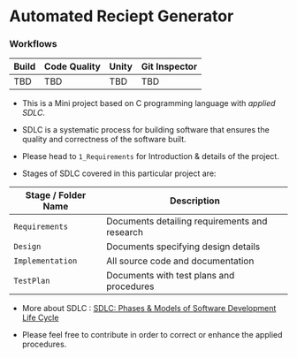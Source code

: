# Automated Reciept Generator

### Workflows

| Build | Code Quality | Unity | Git Inspector |
|-----|-----|-----|-----|
| TBD | TBD | TBD | TBD |

* This is a Mini project based on C programming language with *applied SDLC*.

* SDLC is a systematic process for building software that ensures the quality and correctness of the software built.

* Please head to `1_Requirements` for Introduction & details of the project.

* Stages of SDLC covered in this particular project are:

 | Stage / Folder Name   | Description   |
 |-----|-----|
 | `Requirements` | Documents detailing requirements and research |
 | `Design` | Documents specifying design details |
 | `Implementation` | All source code and documentation |
 | `TestPlan` | Documents with test plans and procedures |


* More about SDLC : [SDLC: Phases & Models of Software Development Life Cycle](https://www.guru99.com/software-development-life-cycle-tutorial.html)

* Please feel free to contribute in order to correct or enhance the applied procedures.
  
